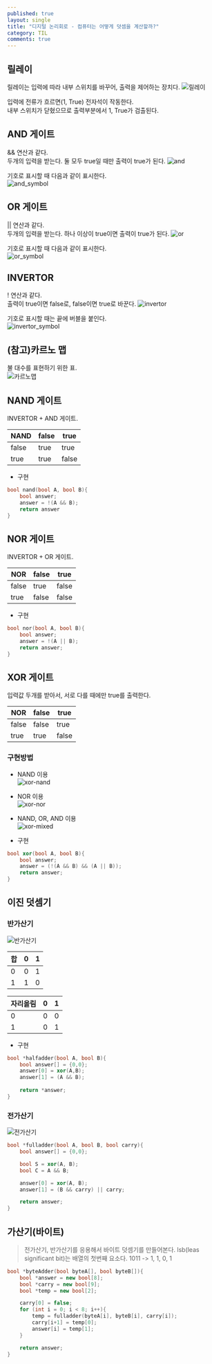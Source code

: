 ```yaml
---
published: true
layout: single
title: "디지털 논리회로 - 컴퓨터는 어떻게 덧셈을 계산할까?"
category: TIL
comments: true
---
```


## 릴레이
릴레이는 입력에 따라 내부 스위치를 바꾸어, 출력을 제어하는 장치다.
![릴레이](/../assets/step1-relay.png)

입력에 전류가 흐르면(1, True) 전자석이 작동한다.  
내부 스위치가 닫혔으므로 출력부분에서 1, True가 검출된다.

## AND 게이트
&& 연산과 같다.  
두개의 입력을 받는다. 둘 모두 true일 때만 출력이 true가 된다.
![and](/../assets/step1-and.png)

기호로 표시할 때 다음과 같이 표시한다.  
![and_symbol](/../assets/step1-and-symbol.png)

## OR 게이트
|| 연산과 같다.  
두개의 입력을 받는다. 하나 이상이 true이면 출력이 true가 된다.
![or](/../assets/step1-or.png)

기호로 표시할 때 다음과 같이 표시한다.  
![or_symbol](/../assets/step1-or-symbol.png)

## INVERTOR
! 연산과 같다.  
출력이 true이면 false로, false이면 true로 바꾼다.
![invertor](/../assets/step1-inverter.png)

기호로 표시할 때는 끝에 버블을 붙인다.  
![invertor_symbol](/../assets/step1-inverter-symbol.png)

## (참고)카르노 맵
불 대수를 표현하기 위한 표.  
![카르노맵](/../assets/K-map_minterms_A.svg.png)

## NAND 게이트
INVERTOR + AND 게이트.  

| NAND  | false | true  |
|-------|-------|-------|
| false | true  | true  |
| true  | true  | false |

- 구현
```cpp
bool nand(bool A, bool B){
    bool answer;
    answer = !(A && B);
    return answer
}
```

## NOR 게이트
INVERTOR + OR 게이트.

| NOR   | false | true  |
|-------|-------|-------|
| false | true  | false |
| true  | false | false |

- 구현
```cpp
bool nor(bool A, bool B){
    bool answer;
    answer = !(A || B);
    return answer;
}
```

## XOR 게이트
입력값 두개를 받아서, 서로 다를 때에만 true를 출력한다.

| NOR   | false | true  |
|-------|-------|-------|
| false | false | true  |
| true  | true  | false |

### 구현방법
- NAND 이용  
![xor-nand](/../assets/300px-XOR_from_NAND.svg.png)

- NOR 이용  
![xor-nor](/../assets/320px-XOR_from_NOR.svg.png)

- NAND, OR, AND 이용  
![xor-mixed](/../assets/254px_3gate_XOR.jpg)

- 구현
```cpp
bool xor(bool A, bool B){
    bool answer;
    answer = (!(A && B) && (A || B));
    return answer;
}
```
## 이진 덧셈기

### 반가산기
![반가산기](/../assets/step1-halfadder.png)  


| 합 | 0 | 1 |
|----|---|---|
| 0  | 0 | 1 |
| 1  | 1 | 0 |



| 자리올림 | 0 | 1 |
|----------|---|---|
| 0        | 0 | 0 |
| 1        | 0 | 1 |

- 구현
```cpp
bool *halfadder(bool A, bool B){
    bool answer[] = {0,0};
    answer[0] = xor(A,B);
    answer[1] = (A && B);
    
    return *answer;
}
```

### 전가산기
![전가산기](/../assets/step1-fulladder-symbol.png)

```cpp
bool *fulladder(bool A, bool B, bool carry){
    bool answer[] = {0,0};

    bool S = xor(A, B);
    bool C = A && B;

    answer[0] = xor(A, B);
    answer[1] = (B && carry) || carry;

    return answer;
}
```

## 가산기(바이트)
> 전가산기, 반가산기를 응용해서 바이트 덧셈기를 만들어본다.
> lsb(leas significant bit)는 배열의 첫번째 요소다. 1011 -> 1, 1, 0, 1

```cpp
bool *byteAdder(bool byteA[], bool byteB[]){
    bool *answer = new bool[8];
    bool *carry = new bool[9];
    bool *temp = new bool[2];

    carry[0] = false;
    for (int i = 0; i < 8; i++){
        temp = fulladder(byteA[i], byteB[i], carry[i]);
        carry[i+1] = temp[0];
        answer[i] = temp[1];
    }

    return answer;
}
```
